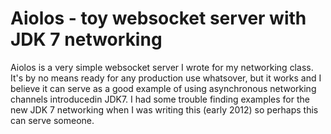 Aiolos - toy websocket server with JDK 7 networking
===================================================

Aiolos is a very simple websocket server I wrote for
my networking class. It's by no means ready for any production
use whatsover, but it works and I believe it can serve as a good example
of using asynchronous networking channels introducedin JDK7. I had
some trouble finding examples for the new JDK 7 networking when I was writing
this (early 2012) so perhaps this can serve someone.
